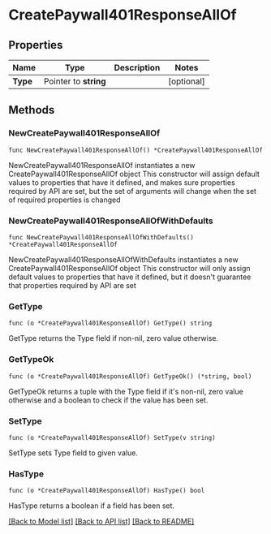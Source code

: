# CreatePaywall401ResponseAllOf

## Properties

Name | Type | Description | Notes
------------ | ------------- | ------------- | -------------
**Type** | Pointer to **string** |  | [optional] 

## Methods

### NewCreatePaywall401ResponseAllOf

`func NewCreatePaywall401ResponseAllOf() *CreatePaywall401ResponseAllOf`

NewCreatePaywall401ResponseAllOf instantiates a new CreatePaywall401ResponseAllOf object
This constructor will assign default values to properties that have it defined,
and makes sure properties required by API are set, but the set of arguments
will change when the set of required properties is changed

### NewCreatePaywall401ResponseAllOfWithDefaults

`func NewCreatePaywall401ResponseAllOfWithDefaults() *CreatePaywall401ResponseAllOf`

NewCreatePaywall401ResponseAllOfWithDefaults instantiates a new CreatePaywall401ResponseAllOf object
This constructor will only assign default values to properties that have it defined,
but it doesn't guarantee that properties required by API are set

### GetType

`func (o *CreatePaywall401ResponseAllOf) GetType() string`

GetType returns the Type field if non-nil, zero value otherwise.

### GetTypeOk

`func (o *CreatePaywall401ResponseAllOf) GetTypeOk() (*string, bool)`

GetTypeOk returns a tuple with the Type field if it's non-nil, zero value otherwise
and a boolean to check if the value has been set.

### SetType

`func (o *CreatePaywall401ResponseAllOf) SetType(v string)`

SetType sets Type field to given value.

### HasType

`func (o *CreatePaywall401ResponseAllOf) HasType() bool`

HasType returns a boolean if a field has been set.


[[Back to Model list]](../README.md#documentation-for-models) [[Back to API list]](../README.md#documentation-for-api-endpoints) [[Back to README]](../README.md)



